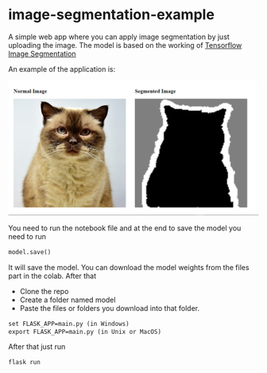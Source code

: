 # image-segmentation-example
A simple web app where you can apply image segmentation by just uploading the image. The model is based on the working of [Tensorflow Image Segmentation](https://www.tensorflow.org/tutorials/images/segmentation)

An example of the application is:

![Example](https://github.com/ocakhasan/image-segmentation-example/blob/master/screenshots/segmentation.PNG)

You need to run the notebook file and at the end to save the model you need to run
```python
model.save()
```
It will save the model. You can download the model weights from the files part in the colab. After that

* Clone the repo
* Create a folder named model
* Paste the files or folders you download into that folder.

```
set FLASK_APP=main.py (in Windows)
export FLASK_APP=main.py (in Unix or MacOS)
```

After that just run

```
flask run
```
